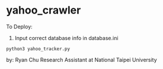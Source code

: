 # yahoo_crawler

To Deploy:

1. Input correct database info in database.ini


```
python3 yahoo_tracker.py
```

by: Ryan Chu
Research Assistant at National Taipei University 

